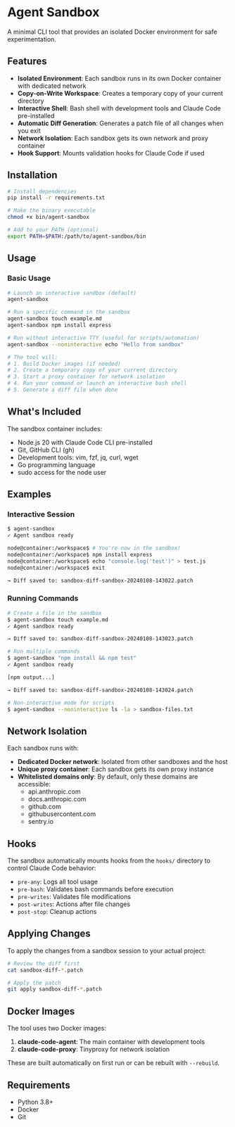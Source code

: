 # Agent Sandbox

A minimal CLI tool that provides an isolated Docker environment for safe experimentation.

## Features

- **Isolated Environment**: Each sandbox runs in its own Docker container with dedicated network
- **Copy-on-Write Workspace**: Creates a temporary copy of your current directory  
- **Interactive Shell**: Bash shell with development tools and Claude Code pre-installed
- **Automatic Diff Generation**: Generates a patch file of all changes when you exit
- **Network Isolation**: Each sandbox gets its own network and proxy container
- **Hook Support**: Mounts validation hooks for Claude Code if used

## Installation

```bash
# Install dependencies
pip install -r requirements.txt

# Make the binary executable
chmod +x bin/agent-sandbox

# Add to your PATH (optional)
export PATH=$PATH:/path/to/agent-sandbox/bin
```

## Usage

### Basic Usage

```bash
# Launch an interactive sandbox (default)
agent-sandbox

# Run a specific command in the sandbox
agent-sandbox touch example.md
agent-sandbox npm install express

# Run without interactive TTY (useful for scripts/automation)
agent-sandbox --noninteractive echo "Hello from sandbox"

# The tool will:
# 1. Build Docker images (if needed)
# 2. Create a temporary copy of your current directory
# 3. Start a proxy container for network isolation
# 4. Run your command or launch an interactive bash shell
# 5. Generate a diff file when done
```


## What's Included

The sandbox container includes:
- Node.js 20 with Claude Code CLI pre-installed
- Git, GitHub CLI (gh)
- Development tools: vim, fzf, jq, curl, wget
- Go programming language
- sudo access for the node user

## Examples

### Interactive Session
```bash
$ agent-sandbox
✓ Agent sandbox ready

node@container:/workspace$ # You're now in the sandbox!
node@container:/workspace$ npm install express
node@container:/workspace$ echo "console.log('test')" > test.js
node@container:/workspace$ exit

→ Diff saved to: sandbox-diff-sandbox-20240108-143022.patch
```

### Running Commands
```bash
# Create a file in the sandbox
$ agent-sandbox touch example.md
✓ Agent sandbox ready

→ Diff saved to: sandbox-diff-sandbox-20240108-143023.patch

# Run multiple commands
$ agent-sandbox "npm install && npm test"
✓ Agent sandbox ready

[npm output...]

→ Diff saved to: sandbox-diff-sandbox-20240108-143024.patch

# Non-interactive mode for scripts
$ agent-sandbox --noninteractive ls -la > sandbox-files.txt
```

## Network Isolation

Each sandbox runs with:
- **Dedicated Docker network**: Isolated from other sandboxes and the host
- **Unique proxy container**: Each sandbox gets its own proxy instance
- **Whitelisted domains only**: By default, only these domains are accessible:
  - api.anthropic.com
  - docs.anthropic.com
  - github.com
  - githubusercontent.com
  - sentry.io

## Hooks

The sandbox automatically mounts hooks from the `hooks/` directory to control Claude Code behavior:
- `pre-any`: Logs all tool usage
- `pre-bash`: Validates bash commands before execution
- `pre-writes`: Validates file modifications
- `post-writes`: Actions after file changes
- `post-stop`: Cleanup actions

## Applying Changes

To apply the changes from a sandbox session to your actual project:

```bash
# Review the diff first
cat sandbox-diff-*.patch

# Apply the patch
git apply sandbox-diff-*.patch
```

## Docker Images

The tool uses two Docker images:

1. **claude-code-agent**: The main container with development tools
2. **claude-code-proxy**: Tinyproxy for network isolation

These are built automatically on first run or can be rebuilt with `--rebuild`.

## Requirements

- Python 3.8+
- Docker
- Git
